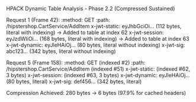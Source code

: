 HPACK Dynamic Table Analysis - Phase 2.2 (Compressed Sustained)

Request 1 (Frame 42):
  :method: GET
  :path: /hipstershop.CartService/AddItem
  x-jwt-static: eyJhbGciOi... (112 bytes, literal with indexing)
    → Added to table at index 62
  x-jwt-session: eyJzdWIiOi... (168 bytes, literal with indexing)
    → Added to table at index 63
  x-jwt-dynamic: eyJleHAiOj... (80 bytes, literal without indexing)
  x-jwt-sig: abc123... (342 bytes, literal without indexing)

Request 5 (Frame 158):
  :method: GET (indexed #2)
  :path: /hipstershop.CartService/AddItem (indexed #51)
  x-jwt-static: (indexed #62, 3 bytes)
  x-jwt-session: (indexed #63, 3 bytes)
  x-jwt-dynamic: eyJleHAiOj... (80 bytes, literal)
  x-jwt-sig: def456... (342 bytes, literal)

Compression Achieved: 280 bytes → 6 bytes (97.9% for cached headers)
